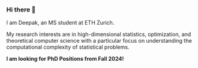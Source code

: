 ### Hi there 👋

I am Deepak, an MS student at ETH Zurich. 

My research interests are in high-dimensional statistics, optimization, and theoretical computer science with a particular focus on understanding the computational complexity of statistical problems.

**I am looking for PhD Positions from Fall 2024!**

